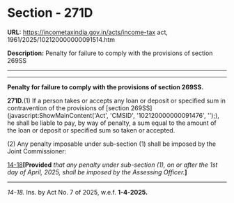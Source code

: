 # Section - 271D

**URL:** https://incometaxindia.gov.in/acts/income-tax act, 1961/2025/102120000000091514.htm

**Description:** Penalty for failure to comply with the provisions of section 269SS

---

****

**Penalty for failure to comply with the provisions of section 269SS.**

**271D.**(1) If a person takes or accepts any loan or deposit or specified sum in contravention of the provisions of [section 269SS](javascript:ShowMainContent\('Act', 'CMSID', '102120000000091476', ''\);), he shall be liable to pay, by way of penalty, a sum equal to the amount of the loan or deposit or specified sum so taken or accepted.

(2) Any penalty imposable under sub-section (1) shall be imposed by the Joint Commissioner:

[14-18](javascript:ShowFootnote\('fn14-18'\);)**[Provided** _that any penalty under sub-section (1), on or after the 1st day of April, 2025, shall be imposed by the Assessing Officer._**]**

* * *

_14-18._ Ins. by Act No. 7 of 2025, w.e.f. **1-4-2025.**